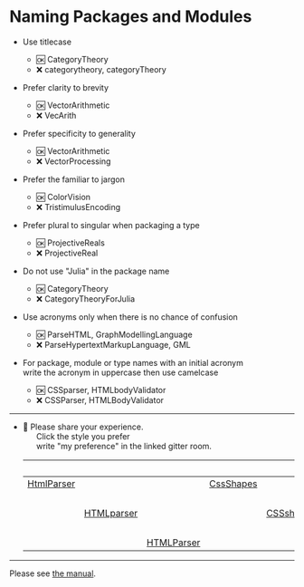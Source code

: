 # Naming Packages and Modules

- Use titlecase
  - :ok: CategoryTheory
  - :x:  categorytheory, categoryTheory
  
- Prefer clarity to brevity  
  - :ok: VectorArithmetic
  - :x:  VecArith
  
- Prefer specificity to generality  
  - :ok: VectorArithmetic
  - :x:  VectorProcessing

- Prefer the familiar to jargon  
  - :ok: ColorVision
  - :x:  TristimulusEncoding

- Prefer plural to singular when packaging a type
  - :ok: ProjectiveReals
  - :x:  ProjectiveReal

- Do not use "Julia" in the package name
  - :ok: CategoryTheory
  - :x:  CategoryTheoryForJulia

- Use acronyms only when there is no chance of confusion
  - :ok: ParseHTML, GraphModellingLanguage
  - :x: ParseHypertextMarkupLanguage, GML

- For package, module or type names with an initial acronym  
  write the acronym in uppercase then use camelcase
  - :ok:  CSSparser, HTMLbodyValidator
  - :x:  CSSParser, HTMLBodyValidator   
 
 ------
 
- :notebook_with_decorative_cover: Please share your experience.    
     &nbsp;&nbsp;&nbsp;&nbsp;&nbsp;
     Click the style you prefer   
     &nbsp;&nbsp;&nbsp;&nbsp;&nbsp;
     write "my preference" in the linked gitter room.
     
     &nbsp; | &nbsp;  | &nbsp; | &nbsp; | &nbsp;  | &nbsp;
     :-------:|:-------:|:-------:|:-------:|:-------:|:-------:
     [HtmlParser](https://gitter.im/JuliaPraxis/prefer_CssScripts) | &nbsp; | &nbsp; |     [CssShapes](https://gitter.im/JuliaPraxis/prefer_CssScripts) | &nbsp; | &nbsp; 
     &nbsp; | &nbsp;  | &nbsp;
     &nbsp; | [HTMLparser](https://gitter.im/JuliaPraxis/prefer_CssScripts) | &nbsp; | &nbsp; | [CSSshapes](https://gitter.im/JuliaPraxis/prefer_CssScripts) | &nbsp; 
     &nbsp; | &nbsp;  | &nbsp;
     &nbsp; | &nbsp; | [HTMLParser](https://gitter.im/JuliaPraxis/prefer_CssScripts)  | &nbsp; | &nbsp; | [CSSShapes](https://gitter.im/JuliaPraxis/prefer_CssScripts)  
  
------  
    
Please see [the manual](http://docs.julialang.org/en/latest/manual/packages/#guidelines-for-naming-a-package).


  
